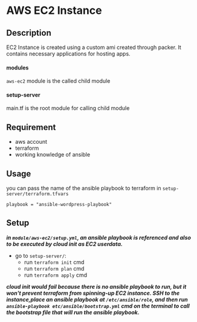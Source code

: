 # AWS EC2 Instance

## Description
EC2 Instance is created using a custom ami created through packer. It contains necessary applications for hosting apps.

#### modules
`aws-ec2` module is the called child module

#### setup-server
main.tf is the root module for calling child module

## Requirement
- aws account
- terraform
- working knowledge of ansible

## Usage
you can pass the name of the ansible playbook to terraform in `setup-server/terraform.tfvars`

~~~
playbook = "ansible-wordpress-playbook" 
~~~

## Setup
***in `module/aws-ec2/setup.yml`, an ansible playbook is referenced and also to be executed by cloud init as EC2 userdata.***

- go to `setup-server/`:
    - run `terraform init` cmd
    - run `terraform plan` cmd
    - run `terraform apply` cmd

***cloud init would fail because there is no ansible playbook to run, but it won't prevent terraform from spinning-up EC2 instance. SSH to the instance,place an ansible playbook at `/etc/ansible/role`, and then run `ansible-playbook etc/ansible/bootstrap.yml` cmd on the terminal to call the bootstrap file that will run the ansible playbook.***